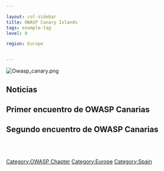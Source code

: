 ```yaml
---

layout: col-sidebar
title: OWASP Canary Islands
tags: example-tag
level: 0

region: Europe


---
```

![Owasp_canary.png](Owasp_canary.png "Owasp_canary.png")

## Noticias



## Primer encuentro de OWASP Canarias



## Segundo encuentro de OWASP Canarias

`                             `
`               `
`                             `
`              `
`               `

[Category:OWASP Chapter](Category:OWASP_Chapter "wikilink")
[Category:Europe](Category:Europe "wikilink")
[Category:Spain](Category:Spain "wikilink")
